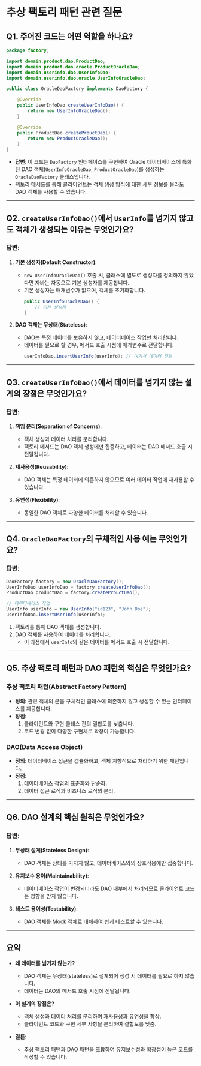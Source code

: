 # 추상 팩토리 패턴 관련 질문



## Q1. 주어진 코드는 어떤 역할을 하나요?

```java
package factory;

import domain.product.dao.ProductDao;
import domain.product.dao.oracle.ProductOracleDao;
import domain.userinfo.dao.UserInfoDao;
import domain.userinfo.dao.oracle.UserInfoOracleDao;

public class OracleDaoFactory implements DaoFactory {

    @Override
    public UserInfoDao createUserInfoDao() {
        return new UserInfoOracleDao();
    }

    @Override
    public ProductDao createProuctDao() {
        return new ProductOracleDao();
    }
}
```

- **답변**: 이 코드는 `DaoFactory` 인터페이스를 구현하여 Oracle 데이터베이스에 특화된 DAO 객체(`UserInfoOracleDao`, `ProductOracleDao`)를 생성하는 `OracleDaoFactory` 클래스입니다.
- 팩토리 메서드를 통해 클라이언트는 객체 생성 방식에 대한 세부 정보를 몰라도 DAO 객체를 사용할 수 있습니다.

---

## Q2. `createUserInfoDao()`에서 `UserInfo`를 넘기지 않고도 객체가 생성되는 이유는 무엇인가요?

### 답변:
1. **기본 생성자(Default Constructor)**:
   - `new UserInfoOracleDao()` 호출 시, 클래스에 별도로 생성자를 정의하지 않았다면 자바는 자동으로 기본 생성자를 제공합니다.
   - 기본 생성자는 매개변수가 없으며, 객체를 초기화합니다.
     ```java
     public UserInfoOracleDao() {
         // 기본 생성자
     }
     ```

2. **DAO 객체는 무상태(Stateless)**:
   - DAO는 특정 데이터를 보유하지 않고, 데이터베이스 작업만 처리합니다.
   - 데이터를 필요로 할 경우, 메서드 호출 시점에 매개변수로 전달합니다.
     ```java
     userInfoDao.insertUserInfo(userInfo); // 여기서 데이터 전달
     ```

---

## Q3. `createUserInfoDao()`에서 데이터를 넘기지 않는 설계의 장점은 무엇인가요?

### 답변:
1. **책임 분리(Separation of Concerns)**:
   - 객체 생성과 데이터 처리를 분리합니다.
   - 팩토리 메서드는 DAO 객체 생성에만 집중하고, 데이터는 DAO 메서드 호출 시 전달됩니다.

2. **재사용성(Reusability)**:
   - DAO 객체는 특정 데이터에 의존하지 않으므로 여러 데이터 작업에 재사용할 수 있습니다.

3. **유연성(Flexibility)**:
   - 동일한 DAO 객체로 다양한 데이터를 처리할 수 있습니다.

---

## Q4. `OracleDaoFactory`의 구체적인 사용 예는 무엇인가요?

### 답변:
```java
DaoFactory factory = new OracleDaoFactory();
UserInfoDao userInfoDao = factory.createUserInfoDao();
ProductDao productDao = factory.createProuctDao();

// 데이터베이스 작업
UserInfo userInfo = new UserInfo("id123", "John Doe");
userInfoDao.insertUserInfo(userInfo);
```

1. 팩토리를 통해 DAO 객체를 생성합니다.
2. DAO 객체를 사용하여 데이터를 처리합니다.
   - 이 과정에서 `userInfo`와 같은 데이터를 메서드 호출 시 전달합니다.

---

## Q5. 추상 팩토리 패턴과 DAO 패턴의 핵심은 무엇인가요?

### 추상 팩토리 패턴(Abstract Factory Pattern)
- **정의**: 관련 객체의 군을 구체적인 클래스에 의존하지 않고 생성할 수 있는 인터페이스를 제공합니다.
- **장점**:
  1. 클라이언트와 구현 클래스 간의 결합도를 낮춥니다.
  2. 코드 변경 없이 다양한 구현체로 확장이 가능합니다.

### DAO(Data Access Object)
- **정의**: 데이터베이스 접근을 캡슐화하고, 객체 지향적으로 처리하기 위한 패턴입니다.
- **장점**:
  1. 데이터베이스 작업의 표준화와 단순화.
  2. 데이터 접근 로직과 비즈니스 로직의 분리.

---

## Q6. DAO 설계의 핵심 원칙은 무엇인가요?

### 답변:
1. **무상태 설계(Stateless Design)**:
   - DAO 객체는 상태를 가지지 않고, 데이터베이스와의 상호작용에만 집중합니다.

2. **유지보수 용이(Maintainability)**:
   - 데이터베이스 작업이 변경되더라도 DAO 내부에서 처리되므로 클라이언트 코드는 영향을 받지 않습니다.

3. **테스트 용이성(Testability)**:
   - DAO 객체를 Mock 객체로 대체하여 쉽게 테스트할 수 있습니다.

---

## 요약

- **왜 데이터를 넘기지 않는가?**
  - DAO 객체는 무상태(stateless)로 설계되어 생성 시 데이터를 필요로 하지 않습니다.
  - 데이터는 DAO의 메서드 호출 시점에 전달됩니다.

- **이 설계의 장점은?**
  - 객체 생성과 데이터 처리를 분리하여 재사용성과 유연성을 향상.
  - 클라이언트 코드와 구현 세부 사항을 분리하여 결합도를 낮춤.

- **결론**:
  - 추상 팩토리 패턴과 DAO 패턴을 조합하여 유지보수성과 확장성이 높은 코드를 작성할 수 있습니다.
